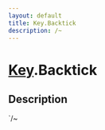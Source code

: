 ```yaml
---
layout: default
title: Key.Backtick
description: /~
---
```

# [Key]({{site.url}}/Pages/Reference/Key.html).Backtick

## Description
`/~


